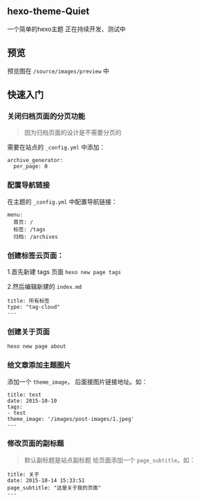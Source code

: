 ## hexo-theme-Quiet
一个简单的hexo主题
正在持续开发、测试中

## 预览
预览图在 ```/source/images/preview``` 中

## 快速入门
### 关闭归档页面的分页功能
> 因为归档页面的设计是不需要分页的

需要在站点的 `_config.yml` 中添加：
```
archive_generator:
  per_page: 0
```

### 配置导航链接
在主题的 `_config.yml` 中配置导航链接：
```
menu:
  首页: /
  标签: /tags
  归档: /archives
```

### 创建标签云页面：
1.首先新建 tags 页面
``` hexo new page tags ```

2.然后编辑新建的 ```index.md```
```
title: 所有标签
type: "tag-cloud"
---
```

### 创建关于页面
``` hexo new page about ```

### 给文章添加主题图片
添加一个 ```theme_image```， 后面接图片链接地址。如：   
```
title: test
date: 2015-10-10
tags: 
- test
theme_image: '/images/post-images/1.jpeg'
---
```

### 修改页面的副标题
> 默认副标题是站点副标题
给页面添加一个 ```page_subtitle```。如：   
```
title: 关于
date: 2015-10-14 15:33:51
page_subtitle: "这是关于我的页面"
---
```